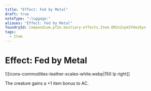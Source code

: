 ```yaml
---
title: "Effect: Fed by Metal"
draft: true
noteType: ":luggage:"
aliases: "Effect: Fed by Metal"
foundryId: Compendium.pf2e.bestiary-effects.Item.OMJnZspk5YHai8yn
tags:
  - Item
---
```


# Effect: Fed by Metal
![[icons-commodities-leather-scales-white.webp|150 lp right]]

The creature gains a +1 item bonus to AC.
